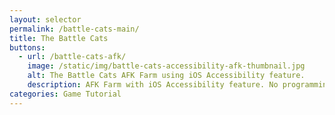 ```yaml
---
layout: selector
permalink: /battle-cats-main/
title: The Battle Cats
buttons:
  - url: /battle-cats-afk/
    image: /static/img/battle-cats-accessibility-afk-thumbnail.jpg
    alt: The Battle Cats AFK Farm using iOS Accessibility feature.
    description: AFK Farm with iOS Accessibility feature. No programming required!
categories: Game Tutorial
---
```

